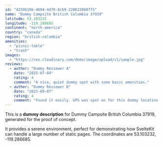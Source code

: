 ```yaml
---
id: "4259b10b-4694-4d70-8cb9-2206220887f5"
name: "Dummy Campsite British Columbia 37919"
latitude: 53.103232
longitude: -119.286685
continent: "north-america"
country: "canada"
region: "british-columbia"
amenities:
  - "picnic-table"
  - "trash"
images:
  - "https://res.cloudinary.com/demo/image/upload/v1/sample.jpg"
reviews:
  - author: "Dummy Reviewer A"
    date: "2025-07-04"
    rating: 4
    comment: "A nice, quiet dummy spot with some basic amenities."
  - author: "Dummy Reviewer B"
    date: "2025-09-07"
    rating: 4
    comment: "Found it easily. GPS was spot on for this dummy location."
---
```


This is a **dummy description** for Dummy Campsite British Columbia 37919, generated for the proof of concept.

It provides a serene environment, perfect for demonstrating how SvelteKit can handle a large number of static pages. The coordinates are 53.103232, -119.286685.
